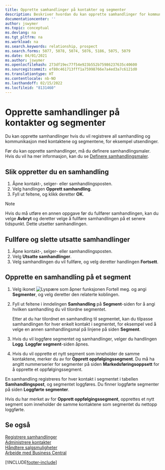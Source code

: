 ```yaml
---
title: Opprette samhandlinger på kontakter og segmenter
description: Beskriver hvordan du kan opprette samhandlinger for kommunikasjon du har med kontaktene og segmentene i Business Central, for eksempel direktereklame.
documentationcenter: ''
author: jswymer
ms.topic: conceptual
ms.devlang: na
ms.tgt_pltfrm: na
ms.workload: na
ms.search.keywords: relationship, prospect
ms.search.forms: 5077, 5078, 5074, 5076, 5186, 5075, 5079
ms.date: 04/01/2021
ms.author: jswymer
ms.openlocfilehash: 273df19ec77f54e923b552b75986237635c40600
ms.sourcegitcommit: ef80c461713fff1a75998766e7a4ed3a7c6121d0
ms.translationtype: HT
ms.contentlocale: nb-NO
ms.lasthandoff: 02/15/2022
ms.locfileid: "8131460"
---
```

# <a name="create-interactions-on-contacts-and-segments"></a>Opprette samhandlinger på kontakter og segmenter
Du kan opprette samhandlinger hvis du vil registrere all samhandling og kommunikasjon med kontaktene og segmentene, for eksempel utsendinger.

Før du kan opprette samhandlinger, må du definere samhandlingsmaler. Hvis du vil ha mer informasjon, kan du se [Definere samhandlingsmaler](marketing-interactions.md).

## <a name="to-create-an-interaction"></a>Slik oppretter du en samhandling
1. Åpne kontakt-, selger- eller samhandlingsposten.
2. Velg handlingen **Opprett samhandling**.
3. Fyll ut feltene, og klikk deretter **OK**.

> [!NOTE]  
>   Hvis du må utføre en annen oppgave før du fullfører samhandlingen, kan du velge **Avbryt** og deretter velge å fullføre samhandlingen på et senere tidspunkt. Dette utsetter samhandlingen.

## <a name="to-finish-and-delete-postponed-interactions"></a>Fullføre og slette utsatte samhandlinger
1. Åpne kontakt-, selger- eller samhandlingsposten.
2. Velg **Utsatte samhandlinger**.
3. Velg samhandlingen du vil fullføre, og velg deretter handlingen **Fortsett**.

## <a name="to-create-an-interaction-on-a-segment"></a>Opprette en samhandling på et segment
1. Velg ikonet ![Lyspære som åpner funksjonen Fortell meg.](media/ui-search/search_small.png "Fortell hva du vil gjøre") og angi **Segmenter**, og velg deretter den relaterte koblingen.
2. Fyll ut feltene i inndelingen **Samhandling** på **Segment**-siden for å angi hvilken samhandling du vil tilordne segmentet.

    Etter at du har tilordnet en samhandling til segmentet, kan du tilpasse samhandlingen for hver enkelt kontakt i segmentet, for eksempel ved å velge en annen samhandlingsmal på linjene på siden **Segment**.  
3. Hvis du vil loggføre segmentet og samhandlinger, velger du handlingen **Logg**. **Loggfør segment**-siden åpnes.
4. Hvis du vil opprette et nytt segment som inneholder de samme kontaktene, merker du av for **Opprett oppfølgingssegment**. Du må ha angitt nummerserier for segmenter på siden **Markedsføringsoppsett** for å opprette et oppfølgingssegment.

En samhandling registreres for hver kontakt i segmentet i tabellen **Samhandlingspost**, og segmentet loggføres. Du finner loggførte segmenter på siden **Loggførte segmenter**.

Hvis du har merket av for **Opprett oppfølgingssegment**, opprettes et nytt segment som inneholder de samme kontaktene som segmentet du nettopp loggførte.

## <a name="see-also"></a>Se også
[Registrere samhandlinger](marketing-interactions.md)  
[Administrere kontakter](marketing-contacts.md)  
[Håndtere salgsmuligheter](marketing-manage-sales-opportunities.md)  
[Arbeide med Business Central](ui-work-product.md)


[!INCLUDE[footer-include](includes/footer-banner.md)]